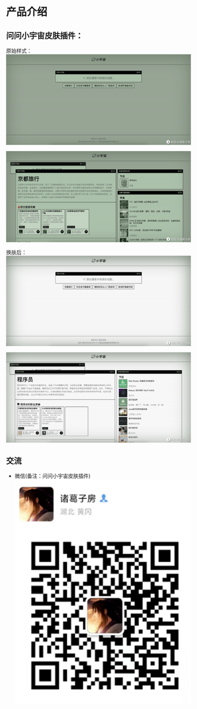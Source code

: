 # 产品介绍

## 问问小宇宙皮肤插件：

原始样式：
![080101.jpg](/public/080101.jpg)

![080102.jpg](/public/080102.jpg)

换肤后：
![080103.jpg](/public/080103.jpg)

![080104.png](/public/080104.png)


## 交流
* 微信(备注：问问小宇宙皮肤插件)
![image.png](/public/weixin.png)
